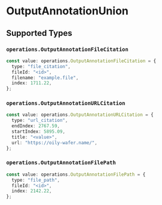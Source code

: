 # OutputAnnotationUnion


## Supported Types

### `operations.OutputAnnotationFileCitation`

```typescript
const value: operations.OutputAnnotationFileCitation = {
  type: "file_citation",
  fileId: "<id>",
  filename: "example.file",
  index: 1711.22,
};
```

### `operations.OutputAnnotationURLCitation`

```typescript
const value: operations.OutputAnnotationURLCitation = {
  type: "url_citation",
  endIndex: 2767.59,
  startIndex: 5895.09,
  title: "<value>",
  url: "https://oily-wafer.name/",
};
```

### `operations.OutputAnnotationFilePath`

```typescript
const value: operations.OutputAnnotationFilePath = {
  type: "file_path",
  fileId: "<id>",
  index: 2142.22,
};
```

